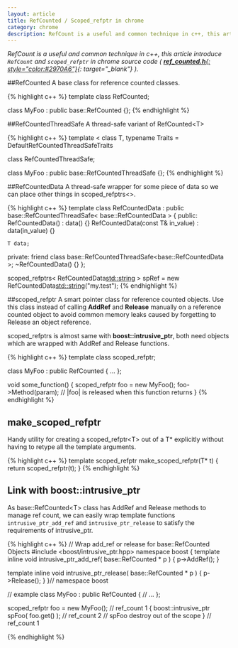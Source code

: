 ```yaml
---
layout: article
title: RefCounted / Scoped_refptr in chrome
category: chrome
description: RefCount is a useful and common technique in c++, this article introduce RefCount and scoped_refptr in chrome source code.
---
```

*RefCount is a useful and common technique in c++, this article introduce `RefCount` and `scoped_refptr` in chrome source code ( [**ref_counted.h**{: style="color:#2970A6"}](http://src.chromium.org/viewvc/chrome/trunk/src/base/memory/ref_counted.h){: target="_blank"} ).*

##RefCounted
A base class for reference counted classes.

{% highlight c++ %}
template <class T>
class RefCounted;

class MyFoo : public base::RefCounted<MyFoo>
{};
{% endhighlight %}


##RefCountedThreadSafe
A thread-safe variant of RefCounted&lt;T>

{% highlight c++ %}
template
<
    class T,
    typename Traits = DefaultRefCountedThreadSafeTraits<T>
>
class RefCountedThreadSafe;

class MyFoo : public base::RefCountedThreadSafe<MyFoo>
{};
{% endhighlight %}


##RefCountedData
A thread-safe wrapper for some piece of data so we can place other things in scoped_refptrs&lt;>.

{% highlight c++ %}
template<typename T>
class RefCountedData
    : public base::RefCountedThreadSafe< base::RefCountedData<T> >
{
public:
    RefCountedData() : data() {}
    RefCountedData(const T& in_value) : data(in_value) {}

    T data;

private:
    friend class base::RefCountedThreadSafe<base::RefCountedData<T> >;
    ~RefCountedData() {}
};

scoped_refptrs< RefCountedData<std::string> >
	spRef = new RefCountedData<std::string>("my.test");
{% endhighlight %}


##scoped_refptr
A smart pointer class for reference counted objects.  Use this class instead of calling **AddRef** and **Release** manually on a reference counted object to avoid common memory leaks caused by forgetting to Release an object
 reference.

scoped_refptrs is almost same with **boost::intrusive_ptr**, both need objects which are wrapped with AddRef and Release functions.

{% highlight c++ %}
template <class T>
class scoped_refptr;

class MyFoo : public RefCounted<MyFoo>
{
...
};

void some_function()
{
    scoped_refptr<MyFoo> foo = new MyFoo();
    foo->Method(param);
    // |foo| is released when this function returns
}
{% endhighlight %}



## make_scoped_refptr
Handy utility for creating a scoped_refptr&lt;T> out of a T* explicitly without having to retype all the template arguments.

{% highlight c++ %}
template <typename T>
scoped_refptr<T> make_scoped_refptr(T* t)
{
    return scoped_refptr<T>(t);
}
{% endhighlight %}


## Link with boost::intrusive_ptr
As base::RefCounted&lt;T> class has AddRef and Release methods to manage ref count, we can easily wrap template functions `intrusive_ptr_add_ref` and `intrusive_ptr_release` to satisfy the requirements of intrusive_ptr.

{% highlight c++ %}
// Wrap add_ref or release for base::RefCounted Objects
#include <boost/intrusive_ptr.hpp>
namespace boost {
   template<typename T>
   inline void intrusive_ptr_add_ref( base::RefCounted<T> * p )
   {
      p->AddRef();
   }

   template<typename T>
   inline void intrusive_ptr_release( base::RefCounted<T> * p )
   {
      p->Release();
   }
}// namespace boost


// example
class MyFoo : public RefCounted<MyFoo>
{
    // ...
};

scoped_refptr<MyFoo> foo = new MyFoo();	// ref_count 1
{
    boost::intrusive_ptr<MyFoo> spFoo( foo.get() ); // ref_count 2
    // spFoo destroy out of the scope
}
// ref_count 1

{% endhighlight %}





